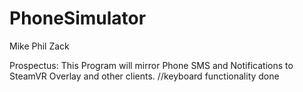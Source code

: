 # PhoneSimulator

Mike
Phil
Zack

Prospectus: This Program will mirror Phone SMS and Notifications
to SteamVR Overlay and other clients. 
//keyboard functionality done
